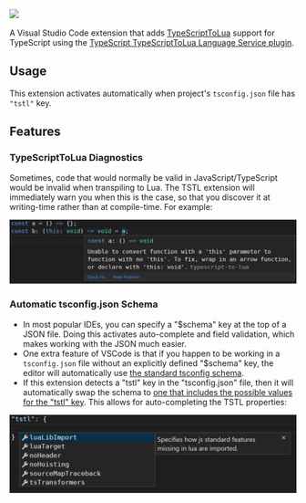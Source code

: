 [![](https://img.shields.io/visual-studio-marketplace/v/typescript-to-lua.vscode-typescript-to-lua?color=g&label=Visual%20Studio%20Marketplace)](https://marketplace.visualstudio.com/items?itemName=typescript-to-lua.vscode-typescript-to-lua)

A Visual Studio Code extension that adds [TypeScriptToLua](https://typescripttolua.github.io)
support for TypeScript using the
[TypeScript TypeScriptToLua Language Service plugin](https://github.com/TypeScriptToLua/typescript-tstl-plugin).

## Usage

This extension activates automatically when project's `tsconfig.json` file has `"tstl"` key.

## Features

### TypeScriptToLua Diagnostics

Sometimes, code that would normally be valid in JavaScript/TypeScript would be invalid when transpiling to Lua. The TSTL extension will immediately warn you when this is the case, so that you discover it at writing-time rather than at compile-time. For example:

![](/docs/diagnostics.png)

### Automatic tsconfig.json Schema

- In most popular IDEs, you can specify a "$schema" key at the top of a JSON file. Doing this activates auto-complete and field validation, which makes working with the JSON much easier.
- One extra feature of VSCode is that if you happen to be working in a `tsconfig.json` file without an explicitly defined "$schema" key, the editor will automatically use [the standard tsconfig schema](https://json.schemastore.org/tsconfig).
- If this extension detects a "tstl" key in the "tsconfig.json" file, then it will automatically swap the schema to [one that includes the possible values for the "tstl" key](https://github.com/TypeScriptToLua/TypeScriptToLua/blob/master/tsconfig-schema.json). This allows for auto-completing the TSTL properties:

![](/docs/tsconfig-schema.png)
